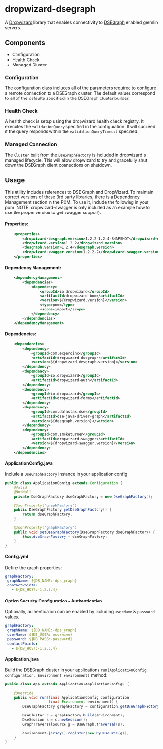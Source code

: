 # dropwizard-dsegraph #

A [Dropwizard][1] library that enables connectivity to [DSEGraph][2] enabled gremlin servers.

## Components ##

* Configuration
* Health Check
* Managed Cluster

### Configuration ###

The configuration class includes all of the parameters required to configure a remote connection to
a DSEGraph cluster. The default values correspond to all of the defaults specified in the DSEGraph
cluster builder.

### Health Check ###

A health check is setup using the dropwizard health check registry. It executes the 
`validationQuery` specified in the configuration. It will succeed if the query responds within the
`validationQueryTimeout` specified.

### Managed Connection ###

The `Cluster` built from the `DseGraphFactory` is included in dropwizard's managed lifecycle. This
will allow dropwizard to try and gracefully shut down the DSEGraph client connections on shutdown.

## Usage ##

This utility includes references to DSE Graph and DropWizard. To maintain correct
versions of these 3rd party libraries, there is a Dependency Management section in
the POM. To use it, include the following in your pom (NOTE: dropwizard-swagger is
only included as an example how to use the proper version to get swagger support):

#### Properties:
```xml
    <properties>
        <dropwizard-desgraph.version>1.2.2-1.2.4-SNAPSHOT</dropwizard-desgraph.version>
        <dropwizard.version>1.2.2</dropwizard.version>
        <desgraph.version>1.2.4</desgraph.version>
        <dropwizard-swagger.version>1.2.2-2</dropwizard-swagger.version>
    </properties>
```
#### Dependency Management:
```xml
    <dependencyManagement>
        <dependencies>
            <dependency>
                <groupId>io.dropwizard</groupId>
                <artifactId>dropwizard-bom</artifactId>
                <version>${dropwizard.version}</version>
                <type>pom</type>
                <scope>import</scope>
            </dependency>
        </dependencies>
    </dependencyManagement>
```
#### Dependencies:
```xml
    <dependencies>
        <dependency>
            <groupId>com.experoinc</groupId>
            <artifactId>dropwizard-dsegraph</artifactId>
            <version>${dropwizard-desgraph.version}</version>
        </dependency>
        <dependency>
            <groupId>io.dropwizard</groupId>
            <artifactId>dropwizard-auth</artifactId>
        </dependency>
        <dependency>
            <groupId>io.dropwizard</groupId>
            <artifactId>dropwizard-forms</artifactId>
        </dependency>
        <dependency>
            <groupId>com.datastax.dse</groupId>
            <artifactId>dse-java-driver-graph</artifactId>
            <version>${desgraph.version}</version>
        </dependency>
        <dependency>
            <groupId>com.smoketurner</groupId>
            <artifactId>dropwizard-swagger</artifactId>
            <version>${dropwizard-swagger.version}</version>
        </dependency>
    </dependencies>
```
#### ApplicationConfig.java
Include a `DseGraphFactory` instance in your application config
```java
public class ApplicationConfig extends Configuration {
    @Valid
    @NotNull
    private DseGraphFactory dseGraphFactory = new DseGraphFactory();

    @JsonProperty("graphFactory")
    public DseGraphFactory getDseGraphFactory() {
        return dseGraphFactory;
    }

    @JsonProperty("graphFactory")
    public void setDseGraphFactory(DseGraphFactory dseGraphFactory) {
        this.dseGraphFactory = dseGraphFactory;
    }
}
```
#### Config.yml
Define the graph properties:
```yaml
graphFactory:
 graphName: ${DB_NAME:-dps_graph}
 contactPoints:
   - ${DB_HOST:-1.2.3.4}
```

#### Option Security Configuration - Authentication
Optionally, authentication can be enabled by including `userName` & `password` values.  
```yaml
graphFactory:
 graphName: ${DB_NAME:-dps_graph}
 userName: ${DB_USER:-username}
 password: ${DB_PASS:-password}
 contactPoints:
   - ${DB_HOST:-1.2.3.4}
```

#### Application.java
Build the DSEGraph cluster in your applications `run(ApplicationConfig configuration, Environment environment)` method:
```java
public class App extends Application<ApplicationConfig> {
    
    @Override
    public void run(final ApplicationConfig configuration,
                    final Environment environment) {
        DseGraphFactory graphFactory = configuration.getDseGraphFactory();

        DseCluster c = graphFactory.build(environment);
        DseSession s = c.newSession();
        GraphTraversalSource g = DseGraph.traversal(s);

        environment.jersey().register(new MyResource(g));
    }
}
```

[1]: https://dropwizard.io
[2]: https://www.datastax.com/products/datastax-enterprise-graph
